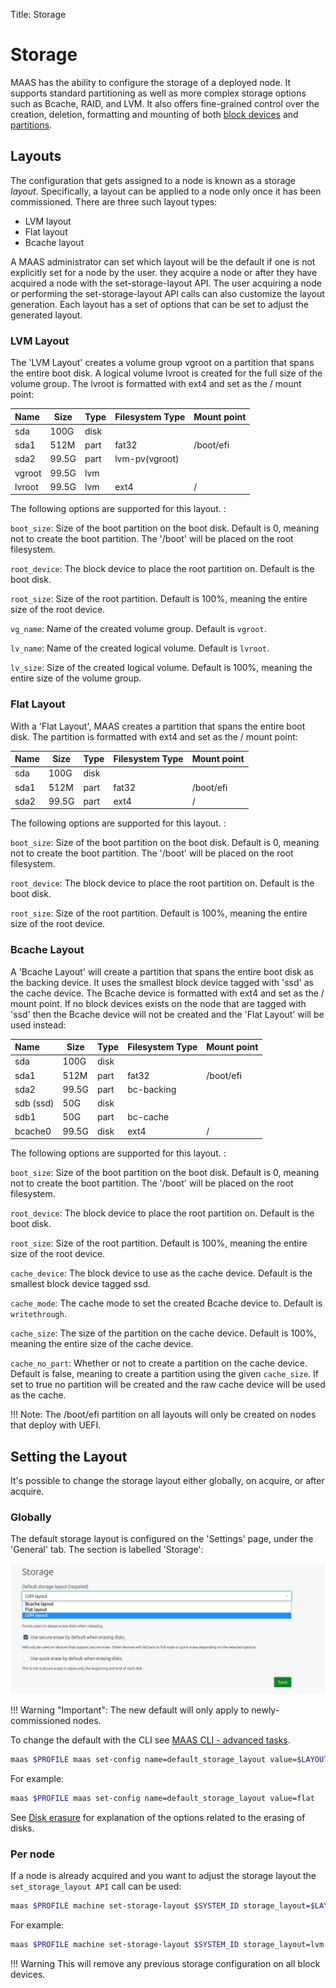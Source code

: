 Title: Storage


# Storage

MAAS has the ability to configure the storage of a deployed node. It supports
standard partitioning as well as more complex storage options such as Bcache,
RAID, and LVM. It also offers fine-grained control over the creation, deletion,
formatting and mounting of both [block devices](installconfig-block.md) and
[partitions](installconfig-partitions.md).


## Layouts

The configuration that gets assigned to a node is known as a storage *layout*.
Specifically, a layout can be applied to a node only once it has been
commissioned.
There are three such layout types:

- LVM layout
- Flat layout
- Bcache layout

A MAAS administrator can set which layout will be the default if one is not
explicitly set for a node by the user.
they acquire a node or after they have acquired a
node with the set-storage-layout API. The user acquiring a node or performing
the set-storage-layout API calls can also customize the layout generation.
Each layout has a set of options that can be set to adjust the generated
layout.

### LVM Layout

The 'LVM Layout' creates a volume group vgroot on a partition that spans the
entire boot disk.  A logical volume lvroot is created for the full size of the
volume group. The lvroot is formatted with ext4 and set as the / mount point:



| Name      | Size     | Type  | Filesystem Type       | Mount point  |
|:----------|----------|-------|---------------|--------------|
| sda       | 100G     | disk  |               |              |
| sda1      | 512M     | part  | fat32         | /boot/efi    |
| sda2      | 99.5G    | part  | lvm-pv(vgroot)|              |
| vgroot    | 99.5G    | lvm   |               |              |
| lvroot    | 99.5G    | lvm   | ext4          |  /           |

The following options are supported for this layout. :

`boot_size`: Size of the boot partition on the boot disk. Default is 0, meaning not to
create the boot partition. The '/boot' will be placed on the root filesystem.

`root_device`: The block device to place the root partition on. Default is the boot disk.

`root_size`: Size of the root partition. Default is 100%, meaning the entire size of the
root device.

`vg_name`: Name of the created volume group. Default is `vgroot`.

`lv_name`: Name of the created logical volume. Default is `lvroot`.

`lv_size`: Size of the created logical volume. Default is 100%, meaning the entire size of
the volume group.

### Flat Layout

With a 'Flat Layout', MAAS creates a partition that spans the entire boot disk. The partition is
formatted with ext4 and set as the / mount point:

| Name      | Size     | Type  | Filesystem Type       | Mount point  |
|:----------|----------|-------|---------------|--------------|
| sda       | 100G     | disk  |               |              |
| sda1      | 512M     | part  | fat32         | /boot/efi    |
| sda2      | 99.5G    | part  | ext4          | /            |


The following options are supported for this layout. :

`boot_size`: Size of the boot partition on the boot disk. Default is 0,
	meaning not to create the boot partition. The '/boot' will be placed on
the root filesystem.
    
`root_device`: The block device to place the root partition on. Default is the
boot disk.
    
`root_size`: Size of the root partition. Default is 100%, meaning the entire
size of the root device.

### Bcache Layout

A 'Bcache Layout' will create a partition that spans the entire boot disk as
the backing device. It uses the smallest block device tagged with 'ssd' as the
cache device. The Bcache device is formatted with ext4 and set as the / mount
point.  If no block devices exists on the node that are tagged with 'ssd' then
the Bcache device will not be created and the 'Flat Layout' will be used
instead:

| Name      | Size     | Type  | Filesystem Type       | Mount point  |
|:----------|----------|-------|---------------|--------------|
| sda       | 100G     | disk  |               |              |
| sda1      | 512M     | part  | fat32         | /boot/efi    |
| sda2      | 99.5G    | part  | bc-backing    |              |
| sdb (ssd) | 50G      | disk  |               |              |
| sdb1      | 50G      | part  | bc-cache      |              |
| bcache0   | 99.5G    | disk  | ext4          | /            |

The following options are supported for this layout. :

`boot_size`: Size of the boot partition on the boot disk. Default is 0, meaning
not to create the boot partition. The '/boot' will be placed on the root
filesystem.

`root_device`: The block device to place the root partition on. Default is the
boot disk.

`root_size`: Size of the root partition. Default is 100%, meaning the entire
size of the root device.

`cache_device`: The block device to use as the cache device. Default is the
smallest block device tagged ssd.

`cache_mode`: The cache mode to set the created Bcache device to. Default is
`writethrough`.

`cache_size`: The size of the partition on the cache device. Default is 100%,
meaning the entire size of the cache device.

`cache_no_part`: Whether or not to create a partition on the cache device.
Default is false, meaning to create a partition using the given `cache_size`.
If set to true no partition will be created and the raw cache device will be
used as the cache.

!!! Note: 
    The /boot/efi partition on all layouts will only be created on nodes
    that deploy with UEFI.


## Setting the Layout

It's possible to change the storage layout either globally, on acquire, or
after acquire.

### Globally

The default storage layout is configured on
the 'Settings' page, under the 'General' tab. The section is labelled 'Storage':

![default storage layout][img__2.2_default-storage-layout]

!!! Warning "Important":
    The new default will only apply to newly-commissioned nodes.

To change the default with the CLI see
[MAAS CLI - advanced tasks][cli-default-storage-layout].

```bash
maas $PROFILE maas set-config name=default_storage_layout value=$LAYOUT_TYPE
```

For example:

```bash
maas $PROFILE maas set-config name=default_storage_layout value=flat
```

See [Disk erasure][storage-erasure] for explanation of the options related to
the erasing of disks.

### Per node

If a node is already acquired and you want to adjust the storage layout the
`set_storage_layout API` call can be used:

```bash
maas $PROFILE machine set-storage-layout $SYSTEM_ID storage_layout=$LAYOUT_TYPE $OPTIONS
```

For example:

```bash
maas $PROFILE machine set-storage-layout $SYSTEM_ID storage_layout=lvm lv_size=???
```

!!! Warning
    This will remove any previous storage configuration on all block devices.


<!-- LINKS -->

[block-devices]: installconfig-block.md
[partitions]: installconfig-partitions.md
[storage-erasure]: installconfig-storage-erasure.md
[cli-default-storage-layout]: manage-cli-advanced.md#set-the-default-storage-layout

[img__2.2_default-storage-layout]: ../media/installconfig-storage__2.2_default-storage-layout.png
